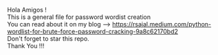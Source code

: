 Hola Amigos ! <br>
This is a general file for password wordist creation <br>
You can read about it on my blog --> https://rsajal.medium.com/python-wordlist-for-brute-force-password-cracking-9a8c62170bd2 <br>
Don't forget to star this repo. <br>
Thank You !!! 
